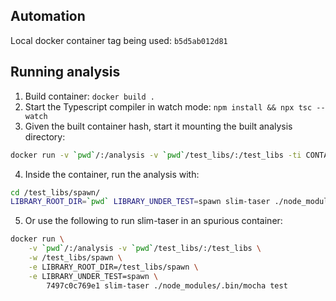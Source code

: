 ## Automation
Local docker container tag being used: `b5d5ab012d81`

## Running analysis
1. Build container: ```docker build .```
2. Start the Typescript compiler in watch mode: ```npm install && npx tsc --watch```
3. Given the built container hash, start it mounting the built analysis directory:
```bash
docker run -v `pwd`/:/analysis -v `pwd`/test_libs/:/test_libs -ti CONTAINER_TAG  bash
```
4. Inside the container, run the analysis with:
```bash
cd /test_libs/spawn/
LIBRARY_ROOT_DIR=`pwd` LIBRARY_UNDER_TEST=spawn slim-taser ./node_modules/.bin/mocha test
```
5. Or use the following to run slim-taser in an spurious container:
```bash
docker run \
    -v `pwd`/:/analysis -v `pwd`/test_libs/:/test_libs \
    -w /test_libs/spawn \
    -e LIBRARY_ROOT_DIR=/test_libs/spawn \
    -e LIBRARY_UNDER_TEST=spawn \
        7497c0c769e1 slim-taser ./node_modules/.bin/mocha test
```